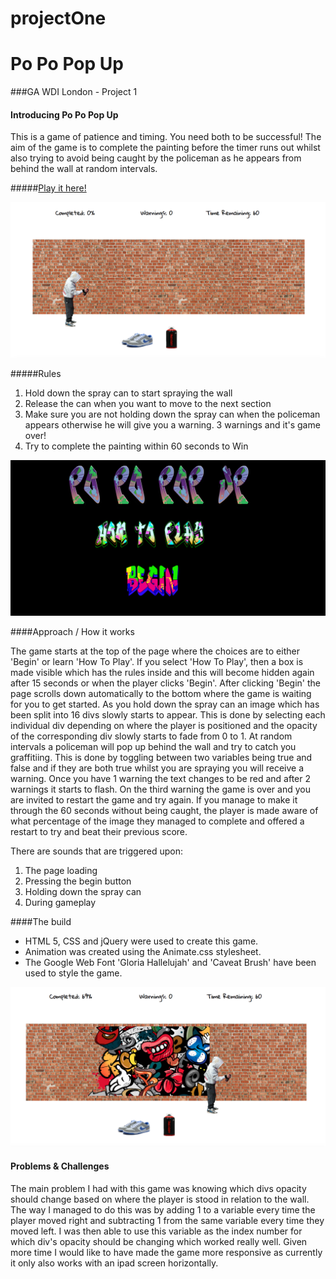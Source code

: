 # projectOne

# Po Po Pop Up

###GA WDI London - Project 1

#### Introducing Po Po Pop Up

This is a game of patience and timing. You need both to be successful! The aim of the game is to complete the painting before the timer runs out whilst also trying to avoid being caught by the policeman as he appears from behind the wall at random intervals.

#####[Play it here!](https://hangman-wdi-one.herokuapp.com/ "Here!")


![](./images/PoPoPopUpMain.png)


#####Rules

1. Hold down the spray can to start spraying the wall
2. Release the can when you want to move to the next section
3. Make sure you are not holding down the spray can when the policeman appears otherwise he will give you a warning. 3 warnings and it's game over!
4. Try to complete the painting within 60 seconds to Win


![](./images/PoPoPopUpTop.png)

####Approach / How it works

The game starts at the top of the page where the choices are to either 'Begin' or learn 'How To Play'. If you select 'How To Play', then a box is made visible which has the rules inside and this will become hidden again after 15 seconds or when the player clicks 'Begin'. After clicking 'Begin' the page scrolls down automatically to the bottom where the game is waiting for you to get started. As you hold down the spray can an image which has been split into 16 divs slowly starts to appear. This is done by selecting each individual div depending on where the player is positioned and the opacity of the corresponding div slowly starts to fade from 0 to 1. At random intervals a policeman will pop up behind the wall and try to catch you graffitiing. This is done by toggling between two variables being true and false and if they are both true whilst you are spraying you will receive a warning. Once you have 1 warning the text changes to be red and after 2 warnings it starts to flash. On the third warning the game is over and you are invited to restart the game and try again. If you manage to make it through the 60 seconds without being caught, the player is made aware of what percentage of the image they managed to complete and offered a restart to try and beat their previous score.

There are sounds that are triggered upon:

1. The page loading
2. Pressing the begin button
3. Holding down the spray can
4. During gameplay

####The build

* HTML 5, CSS and jQuery were used to create this game.
* Animation was created using the Animate.css stylesheet.
* The Google Web Font 'Gloria Hallelujah' and 'Caveat Brush' have been used to style the game.

![](./images/PoPoPopUpMidGame.png)


#### Problems & Challenges

The main problem I had with this game was knowing which divs opacity should change based on where the player is stood in relation to the wall. The way I managed to do this was by adding 1 to a variable every time the player moved right and subtracting 1 from the same variable every time they moved left. I was then able to use this variable as the index number for which div's opacity should be changing which worked really well. Given more time I would like to have made the game more responsive as currently it only also works with an ipad screen horizontally.
